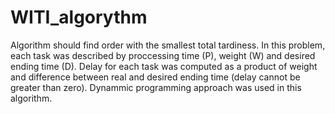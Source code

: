 # WITI_algorythm
Algorithm should find order with the smallest total tardiness. In this problem, each task was described by proccessing time (P), weight (W) and desired ending time (D). Delay for each task was computed as a product of weight and difference between real and desired ending time (delay cannot be greater than zero). Dynammic programming approach was used in this algorithm.